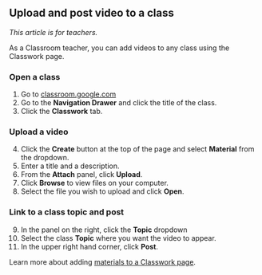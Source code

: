 ## Upload and post video to a class 
*This article is for teachers.*

As a Classroom teacher, you can add videos to any class using the Classwork page.  

### Open a class
1. Go to [classroom.google.com](https://classroom.google.com/)
2. Go to the **Navigation Drawer** and click the title of the class.
3. Click the **Classwork** tab.

### Upload a video
4. Click the **Create** button at the top of the page and select **Material** from the dropdown.
5. Enter a title and a description.
6. From the **Attach** panel, click **Upload**.
7. Click **Browse** to view files on your computer.
8. Select the file you wish to upload and click **Open**.

### Link to a class topic and post
9. In the panel on the right, click the **Topic** dropdown
10. Select the class **Topic** where you want the video to appear.
11. In the upper right hand corner, click **Post**.

Learn more about adding [materials to a Classwork page](https://support.google.com/edu/classroom/answer/9123621?hl=en&co=GENIE.Platform%3DDesktop#zippy=%2Cadd-materials%2Cpost-schedule-or-save-drafted-material).

